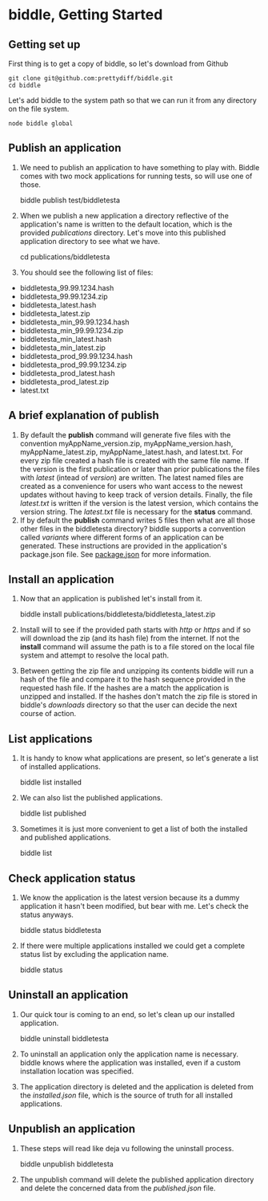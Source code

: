 # biddle, Getting Started

## Getting set up
First thing is to get a copy of biddle, so let's download from Github

    git clone git@github.com:prettydiff/biddle.git
    cd biddle

Let's add biddle to the system path so that we can run it from any directory on the file system.

    node biddle global

## Publish an application
1. We need to publish an application to have something to play with. Biddle comes with two mock applications for running tests, so will use one of those.

    biddle publish test/biddletesta

2. When we publish a new application a directory reflective of the application's name is written to the default location, which is the provided *publications* directory.  Let's move into this published application directory to see what we have.

    cd publications/biddletesta

3. You should see the following list of files:
  * biddletesta_99.99.1234.hash
  * biddletesta_99.99.1234.zip
  * biddletesta_latest.hash
  * biddletesta_latest.zip
  * biddletesta_min_99.99.1234.hash
  * biddletesta_min_99.99.1234.zip
  * biddletesta_min_latest.hash
  * biddletesta_min_latest.zip
  * biddletesta_prod_99.99.1234.hash
  * biddletesta_prod_99.99.1234.zip
  * biddletesta_prod_latest.hash
  * biddletesta_prod_latest.zip
  * latest.txt

## A brief explanation of publish
1. By default the **publish** command will generate five files with the convention myAppName_version.zip, myAppName_version.hash, myAppName_latest.zip, myAppName_latest.hash, and latest.txt.  For every zip file created a hash file is created with the same file name.  If the version is the first publication or later than prior publications the files with *latest* (intead of *version*) are written.  The latest named files are created as a convenience for users who want access to the newest updates without having to keep track of version details.  Finally, the file *latest.txt* is written if the version is the latest version, which contains the version string.  The *latest.txt* file is necessary for the **status** command.
2. If by default the **publish** command writes 5 files then what are all those other files in the biddletesta directory?  biddle supports a convention called *variants* where different forms of an application can be generated.  These instructions are provided in the application's package.json file.  See [package.json](package.md) for more information.

## Install an application
1. Now that an application is published let's install from it.

    biddle install publications/biddletesta/biddletesta_latest.zip

2. Install will to see if the provided path starts with *http* or *https* and if so will download the zip (and its hash file) from the internet.  If not the **install** command will assume the path is to a file stored on the local file system and attempt to resolve the local path.
3. Between getting the zip file and unzipping its contents biddle will run a hash of the file and compare it to the hash sequence provided in the requested hash file.  If the hashes are a match the application is unzipped and installed.  If the hashes don't match the zip file is stored in biddle's *downloads* directory so that the user can decide the next course of action.

## List applications
1. It is handy to know what applications are present, so let's generate a list of installed applications.

    biddle list installed

2. We can also list the published applications.

    biddle list published

3. Sometimes it is just more convenient to get a list of both the installed and published applications.

    biddle list

## Check application status
1. We know the application is the latest version because its a dummy application it hasn't been modified, but bear with me.  Let's check the status anyways.

    biddle status biddletesta

2. If there were multiple applications installed we could get a complete status list by excluding the application name.

    biddle status

## Uninstall an application
1. Our quick tour is coming to an end, so let's clean up our installed application.

    biddle uninstall biddletesta

2. To uninstall an application only the application name is necessary.  biddle knows where the application was installed, even if a custom installation location was specified.
3. The application directory is deleted and the application is deleted from the *installed.json* file, which is the source of truth for all installed applications.

## Unpublish an application
1. These steps will read like deja vu following the uninstall process.

    biddle unpublish biddletesta

2. The unpublish command will delete the published application directory and delete the concerned data from the *published.json* file.
